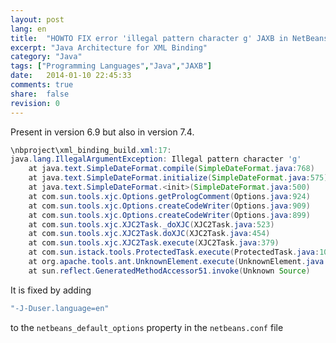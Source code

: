 ```yaml
---
layout: post
lang: en
title:  "HOWTO FIX error 'illegal pattern character g' JAXB in NetBeans ."
excerpt: "Java Architecture for XML Binding"
category: "Java"
tags: ["Programming Languages","Java","JAXB"]
date:   2014-01-10 22:45:33
comments: true
share:  false
revision: 0
---
```




Present in version 6.9 but also in version 7.4.

```java
\nbproject\xml_binding_build.xml:17: 
java.lang.IllegalArgumentException: Illegal pattern character 'g'
    at java.text.SimpleDateFormat.compile(SimpleDateFormat.java:768)
    at java.text.SimpleDateFormat.initialize(SimpleDateFormat.java:575)
    at java.text.SimpleDateFormat.<init>(SimpleDateFormat.java:500)
    at com.sun.tools.xjc.Options.getPrologComment(Options.java:924)
    at com.sun.tools.xjc.Options.createCodeWriter(Options.java:909)
    at com.sun.tools.xjc.Options.createCodeWriter(Options.java:899)
    at com.sun.tools.xjc.XJC2Task._doXJC(XJC2Task.java:523)
    at com.sun.tools.xjc.XJC2Task.doXJC(XJC2Task.java:454)
    at com.sun.tools.xjc.XJC2Task.execute(XJC2Task.java:379)
    at com.sun.istack.tools.ProtectedTask.execute(ProtectedTask.java:103)
    at org.apache.tools.ant.UnknownElement.execute(UnknownElement.java:291)
    at sun.reflect.GeneratedMethodAccessor51.invoke(Unknown Source)
```

It is fixed by adding

```bash 
"-J-Duser.language=en"  
```

to the `netbeans_default_options` property in the `netbeans.conf` file


